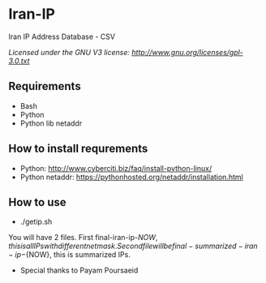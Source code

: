 # Iran-IP
Iran IP Address Database - CSV

_Licensed under the GNU V3 license: http://www.gnu.org/licenses/gpl-3.0.txt_

## Requirements

- Bash
- Python
- Python lib netaddr

## How to install requrements

- Python: http://www.cyberciti.biz/faq/install-python-linux/
- Python netaddr: https://pythonhosted.org/netaddr/installation.html

## How to use

- ./getip.sh

You will have 2 files. First final-iran-ip-${NOW}, this is all IPs with different netmask. Second file will be final-summarized-iran-ip-${NOW}, this is summarized IPs.

- Special thanks to Payam Poursaeid
